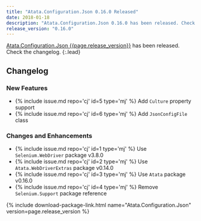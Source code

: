 ```yaml
---
title: "Atata.Configuration.Json 0.16.0 Released"
date: 2018-01-18
description: "Atata.Configuration.Json 0.16.0 has been released. Check the changelog."
release_version: "0.16.0"
---
```


[Atata.Configuration.Json {{page.release_version}}](https://www.nuget.org/packages/Atata.Configuration.Json/{{page.release_version}}) has been released. Check the changelog.
{:.lead}

<!--more-->

## Changelog

### New Features

- {% include issue.md repo='cj' id=5 type='mj' %} Add `Culture` property support
- {% include issue.md repo='cj' id=6 type='mj' %} Add `JsonConfigFile` class

### Changes and Enhancements

- {% include issue.md repo='cj' id=1 type='mj' %} Use `Selenium.WebDriver` package v3.8.0
- {% include issue.md repo='cj' id=2 type='mj' %} Use `Atata.WebDriverExtras` package v0.14.0
- {% include issue.md repo='cj' id=3 type='mj' %} Use `Atata` package v0.16.0
- {% include issue.md repo='cj' id=4 type='mj' %} Remove `Selenium.Support` package reference

{% include download-package-link.html name="Atata.Configuration.Json" version=page.release_version %}